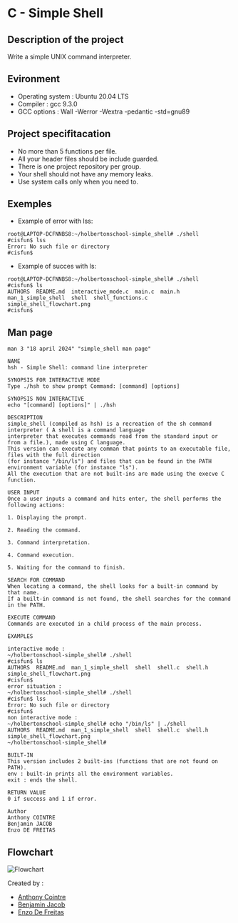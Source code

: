# C - Simple Shell

## Description of the project
Write a simple UNIX command interpreter.

## Evironment
- Operating system : Ubuntu 20.04 LTS
- Compiler : gcc 9.3.0
- GCC options : Wall -Werror -Wextra -pedantic -std=gnu89

## Project specifitacation
- No more than 5 functions per file.
- All your header files should be include guarded.
- There is one project repository per group.
- Your shell should not have any memory leaks.
- Use system calls only when you need to.

## Exemples
- Example of error with lss:
```
root@LAPTOP-DCFNNBS8:~/holbertonschool-simple_shell# ./shell
#cisfun$ lss
Error: No such file or directory
#cisfun$ 
```

- Example of succes with ls:
```
root@LAPTOP-DCFNNBS8:~/holbertonschool-simple_shell# ./shell
#cisfun$ ls
AUTHORS  README.md  interactive_mode.c  main.c  main.h  man_1_simple_shell  shell  shell_functions.c  simple_shell_flowchart.png
#cisfun$ 
```

## Man page
```
man 3 "18 april 2024" "simple_shell man page"

NAME
hsh - Simple Shell: command line interpreter

SYNOPSIS FOR INTERACTIVE MODE
Type ./hsh to show prompt Command: [command] [options]

SYNOPSIS NON INTERACTIVE 
echo "[command] [options]" | ./hsh

DESCRIPTION
simple_shell (compiled as hsh) is a recreation of the sh command interpreter ( A shell is a command language 
interpreter that executes commands read from the standard input or from a file.), made using C language.
This version can execute any comman that points to an executable file, files with the full direction
(for instance "/bin/ls") and files that can be found in the PATH environment variable (for instance "ls").
All the execution that are not built-ins are made using the execve C function.

USER INPUT
Once a user inputs a command and hits enter, the shell performs the following actions:

1. Displaying the prompt.

2. Reading the command.

3. Command interpretation.

4. Command execution.

5. Waiting for the command to finish.

SEARCH FOR COMMAND
When locating a command, the shell looks for a built-in command by that name.
If a built-in command is not found, the shell searches for the command in the PATH.

EXECUTE COMMAND
Commands are executed in a child process of the main process.

EXAMPLES

interactive mode :
~/holbertonschool-simple_shell# ./shell
#cisfun$ ls
AUTHORS  README.md  man_1_simple_shell  shell  shell.c  shell.h  simple_shell_flowchart.png
#cisfun$ 
error situation :
~/holbertonschool-simple_shell# ./shell
#cisfun$ lss
Error: No such file or directory
#cisfun$
non interactive mode :
~/holbertonschool-simple_shell# echo "/bin/ls" | ./shell
AUTHORS  README.md  man_1_simple_shell  shell  shell.c  shell.h  simple_shell_flowchart.png
~/holbertonschool-simple_shell# 

BUILT-IN
This version includes 2 built-ins (functions that are not found on PATH).
env : built-in prints all the environment variables. 
exit : ends the shell.

RETURN VALUE
0 if success and 1 if error.

Author
Anthony COINTRE
Benjamin JACOB
Enzo DE FREITAS
```

## Flowchart 
![Flowchart](https://github.com/gofastpanam/holbertonschool-simple_shell/blob/main/simple_shell_flowchart.png)

Created by : 
- [Anthony Cointre](https://github.com/AnthonyCointre/)
- [Benjamin Jacob](https://github.com/gofastpanam/)
- [Enzo De Freitas](https://github.com/psychohight/)